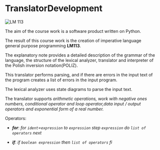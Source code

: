 # TranslatorDevelopment
![LM 113](https://user-images.githubusercontent.com/56256429/121577585-55b47f00-ca32-11eb-8824-9ced3f3a1f56.png)

The aim of the course work is a software product written on Python.

The result of this course work is the creation of imperative language general purpose programming __LM113__. 

The explanatory note provides a detailed description of the grammar of the language, the structure of the lexical analyzer, translator and interpreter of the Polish inversion notation(POLIZ). 

This translator performs parsing, and if there are errors in the input text of the program creates a list of errors in the input program. 

The lexical analyzer uses state diagrams to parse the input text.

The translator supports _*arithmetic operations, work with negative ones numbers, conditional operator and loop operator,data input / output operators and exponential form of a real number.*_

Operators:
- __*for*__:
*for `ident`=`expression` to `expression` step `expression` do `list of operators` next*

- __*if*__:
*if `boolean expression` then `list of operators` fi*
